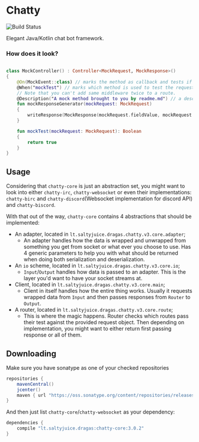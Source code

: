 # Chatty 

![Build Status](https://travis-ci.org/Dragas/Chatty.svg?branch=master)  

Elegant Java/Kotlin chat bot framework.

### How does it look?

```kotlin

class MockController() : Controller<MockRequest, MockResponse>()
{
    @On(MockEvent::class) // marks the method as callback and tests if request is or has a super class of the argument
    @When("mockTest") // marks which method is used to test the request
    // Note that you can't add same middleware twice to a route.
    @Description("A mock method brought to you by readme.md") // a description [shrug]
    fun mockResponseGenerator(mockRequest: MockRequest)
    {
        writeResponse(MockResponse(mockRequest.fieldValue, mockRequest.fieldName))
    }

    fun mockTest(mockRequest: MockRequest): Boolean
    {
        return true
    }
}
```

## Usage

Considering that `chatty-core` is just an abstraction set, you might want to look into either `chatty-irc`, `chatty-websocket`
or even their implementations: `chatty-birc` and `chatty-discord`(Websocket implementation for discord API) and 
`chatty-biscord`.

With that out of the way, `chatty-core` contains 4 abstractions that should be implemented: 
 * An adapter, located in `lt.saltyjuice.dragas.chatty.v3.core.adapter`;
   * An adapter handles how the data is wrapped and unwrapped from something you get from socket or what ever you choose
   to use. Has 4 generic parameters to help you with what should be returned when doing both serialization and deserialization.
 * An `io` scheme, located in `lt.saltyjuice.dragas.chatty.v3.core.io`;
   * `Input`/`Output` handles how data is passed to an adapter. This is the layer you'd want to have your socket streams at.  
 * Client, located in `lt.saltyjuice.dragas.chatty.v3.core.main`;
   * Client in itself handles how the entire thing works. Usually it requests wrapped data from `Input` and then passes
   responses from `Router` to `Output`.
 * A router, located in `lt.saltyjuice.dragas.chatty.v3.core.route`;
   * This is where the magic happens. Router checks which routes pass their test against the provided request object.
   Then depending on implementation, you might want to either return first passing response or all of them.

## Downloading 

Make sure you have sonatype as one of your checked repositories
```groovy
repositories {
    mavenCentral()
    jcenter()
    maven { url "https://oss.sonatype.org/content/repositories/releases" }
}
```
And then just list `chatty-core`/`chatty-websocket` as your dependency:
```groovy
dependencies {
    compile "lt.saltyjuice.dragas:chatty-core:3.0.2"
}
```
